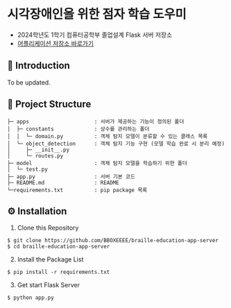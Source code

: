 # 시각장애인을 위한 점자 학습 도우미
- 2024학년도 1학기 컴퓨터공학부 졸업설계 Flask 서버 저장소
- [어플리케이션 저장소 바로가기](https://github.com/BBOXEEEE/braille-education-app)


## 📌 Introduction
To be updated.

## 📂 Project Structure

```
├─ apps                     : 서버가 제공하는 기능이 정의된 폴더
│  ├─ constants             : 상수를 관리하는 폴더
│  │  └─ domain.py          : 객체 탐지 모델이 분류할 수 있는 클래스 목록
│  └─ object_detection      : 객체 탐지 기능 구현 (모델 학습 완료 시 분리 예정)
│     ├─ __init__.py
│     └─ routes.py
├─ model                    : 객체 탐지 모델을 학습하기 위한 폴더
│  └─ test.py
├─ app.py                   : 서버 기본 코드
├─ README.md                : README
└─requirements.txt          : pip package 목록
```

## ⚙️ Installation
1. Clone this Repository

```shell
$ git clone https://github.com/BBOXEEEE/braille-education-app-server
$ cd braille-education-app-server
```

2. Install the Package List

```shell
$ pip install -r requirements.txt
```

3. Get start Flask Server

```shell
$ python app.py
```
